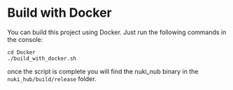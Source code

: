 # Build with Docker 

You can build this project using Docker. Just run the following commands in the console:

```console
cd Docker 
./build_with_docker.sh
```

once the script is complete you will find the nuki_nub binary in the `nuki_hub/build/release` folder.
